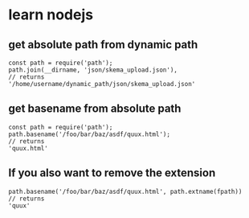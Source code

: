 # learn nodejs

## get absolute path from dynamic path

```
const path = require('path');
path.join(__dirname, 'json/skema_upload.json'),
// returns
'/home/username/dynamic_path/json/skema_upload.json'

```

## get basename from absolute path

```
const path = require('path');
path.basename('/foo/bar/baz/asdf/quux.html');
// returns
'quux.html'
```

## If you also want to remove the extension

```
path.basename('/foo/bar/baz/asdf/quux.html', path.extname(fpath))
// returns
'quux'
```
 
